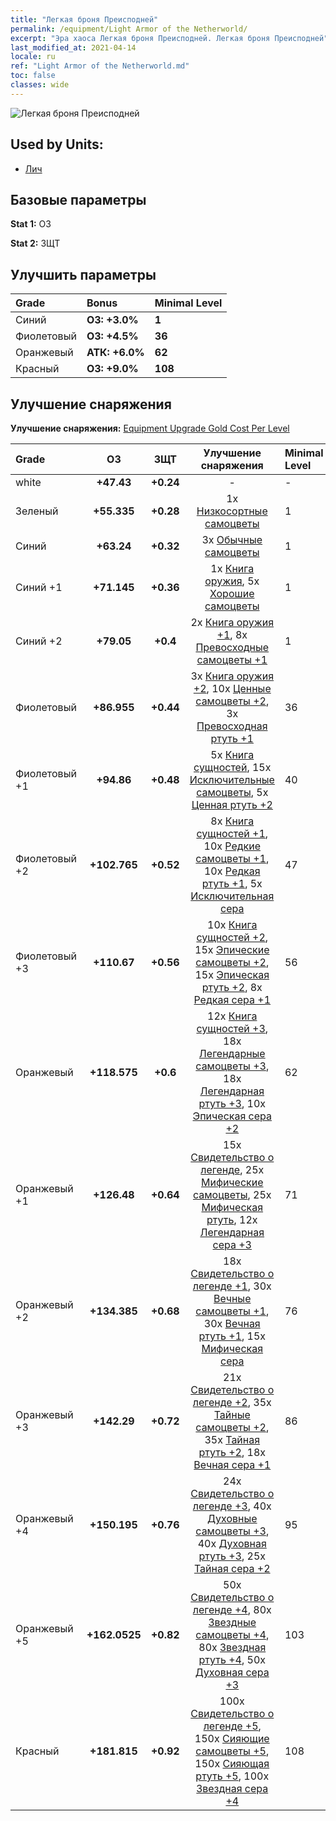 ```yaml
---
title: "Легкая броня Преисподней"
permalink: /equipment/Light Armor of the Netherworld/
excerpt: "Эра хаоса Легкая броня Преисподней. Легкая броня Преисподней"
last_modified_at: 2021-04-14
locale: ru
ref: "Light Armor of the Netherworld.md"
toc: false
classes: wide
---
```


  ![Легкая броня Преисподней](/images/e/e_3054.png)

## Used by Units:

* [Лич](/ru/units/Lich/) 


## Базовые параметры
 **Stat 1:** ОЗ

 **Stat 2:** ЗЩТ

## Улучшить параметры

  |     Grade    |   Bonus | Minimal Level | 
  |:-------------|:--------|:--------------| 
  | Синий | **ОЗ: +3.0%** | **1** | 
  | Фиолетовый | **ОЗ: +4.5%** | **36** | 
  | Оранжевый | **АТК: +6.0%** | **62** | 
  | Красный | **ОЗ: +9.0%** | **108** | 


## Улучшение снаряжения
 **Улучшение снаряжения:** [Equipment Upgrade Gold Cost Per Level](/equipment/EquipmentUpgradeCostPerLevel/) 

  |          Grade      | ОЗ | ЗЩТ | Улучшение снаряжения | Minimal Level |
  |:--------------------|:---------:|:---------:|:----------------:|:--------------|
  | white | **+47.43** | **+0.24** | - | - |
  | Зеленый | **+55.335** | **+0.28** | 1x [Низкосортные самоцветы](/ru/Items/mat_4/) | 1 |
  | Синий | **+63.24** | **+0.32** | 3x [Обычные самоцветы](/ru/Items/mat_10/) | 1 |
  | Синий +1 | **+71.145** | **+0.36** | 1x [Книга оружия](/ru/Items/mat_18/), 5x [Хорошие самоцветы](/ru/Items/mat_16/) | 1 |
  | Синий +2 | **+79.05** | **+0.4** | 2x [Книга оружия +1](/ru/Items/mat_25/), 8x [Превосходные самоцветы +1](/ru/Items/mat_23/) | 1 |
  | Фиолетовый | **+86.955** | **+0.44** | 3x [Книга оружия +2](/ru/Items/mat_32/), 10x [Ценные самоцветы +2](/ru/Items/mat_30/), 3x [Превосходная ртуть +1](/ru/Items/mat_21/) | 36 |
  | Фиолетовый +1 | **+94.86** | **+0.48** | 5x [Книга сущностей](/ru/Items/mat_39/), 15x [Исключительные самоцветы](/ru/Items/mat_37/), 5x [Ценная ртуть +2](/ru/Items/mat_28/) | 40 |
  | Фиолетовый +2 | **+102.765** | **+0.52** | 8x [Книга сущностей +1](/ru/Items/mat_46/), 10x [Редкие самоцветы +1](/ru/Items/mat_44/), 10x [Редкая ртуть +1](/ru/Items/mat_42/), 5x [Исключительная сера](/ru/Items/mat_36/) | 47 |
  | Фиолетовый +3 | **+110.67** | **+0.56** | 10x [Книга сущностей +2](/ru/Items/mat_53/), 15x [Эпические самоцветы +2](/ru/Items/mat_51/), 15x [Эпическая ртуть +2](/ru/Items/mat_49/), 8x [Редкая сера +1](/ru/Items/mat_43/) | 56 |
  | Оранжевый | **+118.575** | **+0.6** | 12x [Книга сущностей +3](/ru/Items/mat_60/), 18x [Легендарные самоцветы +3](/ru/Items/mat_58/), 18x [Легендарная ртуть +3](/ru/Items/mat_56/), 10x [Эпическая сера +2](/ru/Items/mat_50/) | 62 |
  | Оранжевый +1 | **+126.48** | **+0.64** | 15x [Свидетельство о легенде](/ru/Items/mat_67/), 25x [Мифические самоцветы](/ru/Items/mat_65/), 25x [Мифическая ртуть](/ru/Items/mat_63/), 12x [Легендарная сера +3](/ru/Items/mat_57/) | 71 |
  | Оранжевый +2 | **+134.385** | **+0.68** | 18x [Свидетельство о легенде +1](/ru/Items/mat_74/), 30x [Вечные самоцветы +1](/ru/Items/mat_72/), 30x [Вечная ртуть +1](/ru/Items/mat_70/), 15x [Мифическая сера](/ru/Items/mat_64/) | 76 |
  | Оранжевый +3 | **+142.29** | **+0.72** | 21x [Свидетельство о легенде +2](/ru/Items/mat_81/), 35x [Тайные самоцветы +2](/ru/Items/mat_79/), 35x [Тайная ртуть +2](/ru/Items/mat_77/), 18x [Вечная сера +1](/ru/Items/mat_71/) | 86 |
  | Оранжевый +4 | **+150.195** | **+0.76** | 24x [Свидетельство о легенде +3](/ru/Items/mat_88/), 40x [Духовные самоцветы +3](/ru/Items/mat_86/), 40x [Духовная ртуть +3](/ru/Items/mat_84/), 25x [Тайная сера +2](/ru/Items/mat_78/) | 95 |
  | Оранжевый +5 | **+162.0525** | **+0.82** | 50x [Свидетельство о легенде +4](/ru/Items/mat_95/), 80x [Звездные самоцветы +4](/ru/Items/mat_93/), 80x [Звездная ртуть +4](/ru/Items/mat_91/), 50x [Духовная сера +3](/ru/Items/mat_85/) | 103 |
  | Красный | **+181.815** | **+0.92** | 100x [Свидетельство о легенде +5](/ru/Items/mat_102/), 150x [Сияющие самоцветы +5](/ru/Items/mat_100/), 150x [Сияющая ртуть +5](/ru/Items/mat_98/), 100x [Звездная сера +4](/ru/Items/mat_92/) | 108 |

